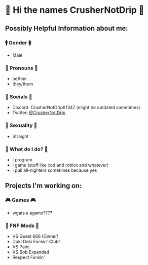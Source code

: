 # 👋 Hi the names **CrusherNotDrip** 👋

## Possibly Helpful Information about me:
### 🚹 Gender 🚺
* Male
### 👨 Pronouns 👩
* he/him
* they/them
### 💬 Socials 💬
* Discord: CrusherNotDrip#1347 (might be outdated sometimes)
* Twitter: [@CrusherNotDrip](https://twitter.com/CrusherNotDrip/)
### 🌈 Sexuality 🌈
* Straight
### 🤔 What do I do? 🤔
* I program
* I game (stuff like cod and roblox and whatever)
* I pull all-nighters sometimes because yes

## Projects I'm working on:
### 🎮 Games 🎮
* wgats a agame????

### 🎤 FNF Mods 🎤
* VS Guest 666 (Owner)
* Doki Doki Funkin' Club!
* VS Paint
* VS Bob Expanded
* Respect Funkin'
